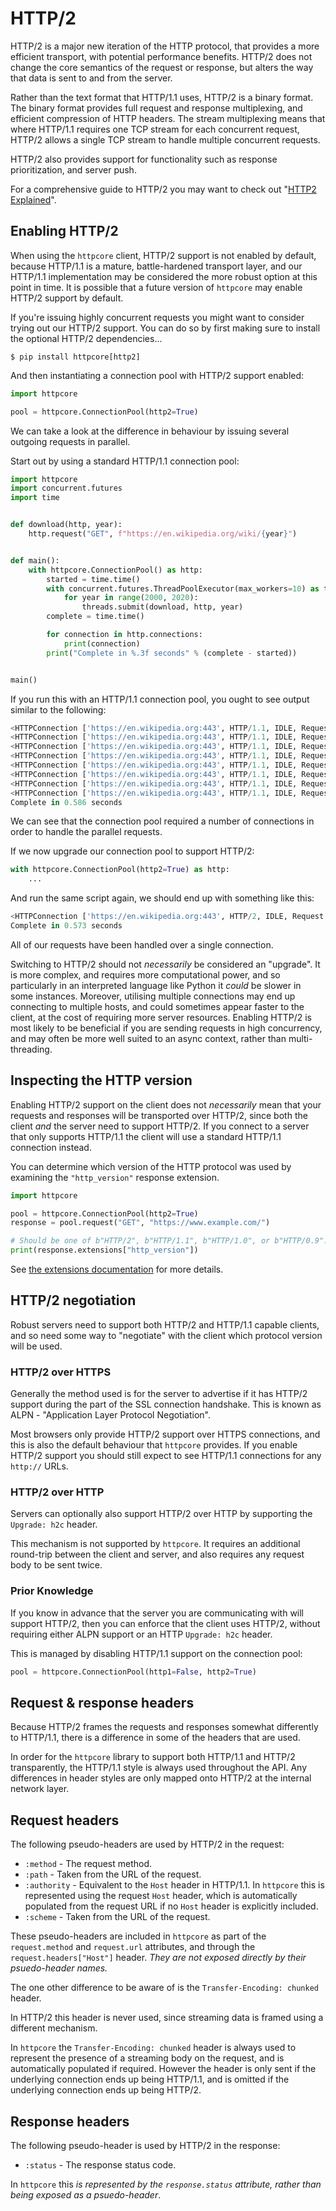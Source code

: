 # HTTP/2

HTTP/2 is a major new iteration of the HTTP protocol, that provides a more efficient transport, with potential performance benefits. HTTP/2 does not change the core semantics of the request or response, but alters the way that data is sent to and from the server.

Rather than the text format that HTTP/1.1 uses, HTTP/2 is a binary format. The binary format provides full request and response multiplexing, and efficient compression of HTTP headers. The stream multiplexing means that where HTTP/1.1 requires one TCP stream for each concurrent request, HTTP/2 allows a single TCP stream to handle multiple concurrent requests.

HTTP/2 also provides support for functionality such as response prioritization, and server push.

For a comprehensive guide to HTTP/2 you may want to check out "[HTTP2 Explained](https://http2-explained.haxx.se)".

## Enabling HTTP/2

When using the `httpcore` client, HTTP/2 support is not enabled by default, because HTTP/1.1 is a mature, battle-hardened transport layer, and our HTTP/1.1 implementation may be considered the more robust option at this point in time. It is possible that a future version of `httpcore` may enable HTTP/2 support by default.

If you're issuing highly concurrent requests you might want to consider trying out our HTTP/2 support. You can do so by first making sure to install the optional HTTP/2 dependencies...

```shell
$ pip install httpcore[http2]
```

And then instantiating a connection pool with HTTP/2 support enabled:

```python
import httpcore

pool = httpcore.ConnectionPool(http2=True)
```

We can take a look at the difference in behaviour by issuing several outgoing requests in parallel.

Start out by using a standard HTTP/1.1 connection pool:

```python
import httpcore
import concurrent.futures
import time


def download(http, year):
    http.request("GET", f"https://en.wikipedia.org/wiki/{year}")


def main():
    with httpcore.ConnectionPool() as http:
        started = time.time()
        with concurrent.futures.ThreadPoolExecutor(max_workers=10) as threads:
            for year in range(2000, 2020):
                threads.submit(download, http, year)
        complete = time.time()

        for connection in http.connections:
            print(connection)
        print("Complete in %.3f seconds" % (complete - started))


main()
```

If you run this with an HTTP/1.1 connection pool, you ought to see output similar to the following:

```python
<HTTPConnection ['https://en.wikipedia.org:443', HTTP/1.1, IDLE, Request Count: 2]>,
<HTTPConnection ['https://en.wikipedia.org:443', HTTP/1.1, IDLE, Request Count: 3]>,
<HTTPConnection ['https://en.wikipedia.org:443', HTTP/1.1, IDLE, Request Count: 6]>,
<HTTPConnection ['https://en.wikipedia.org:443', HTTP/1.1, IDLE, Request Count: 5]>,
<HTTPConnection ['https://en.wikipedia.org:443', HTTP/1.1, IDLE, Request Count: 1]>,
<HTTPConnection ['https://en.wikipedia.org:443', HTTP/1.1, IDLE, Request Count: 1]>,
<HTTPConnection ['https://en.wikipedia.org:443', HTTP/1.1, IDLE, Request Count: 1]>,
<HTTPConnection ['https://en.wikipedia.org:443', HTTP/1.1, IDLE, Request Count: 1]>
Complete in 0.586 seconds
```

We can see that the connection pool required a number of connections in order to handle the parallel requests.

If we now upgrade our connection pool to support HTTP/2:

```python
with httpcore.ConnectionPool(http2=True) as http:
    ...
```

And run the same script again, we should end up with something like this:

```python
<HTTPConnection ['https://en.wikipedia.org:443', HTTP/2, IDLE, Request Count: 20]>
Complete in 0.573 seconds
```

All of our requests have been handled over a single connection.

Switching to HTTP/2 should not *necessarily* be considered an "upgrade". It is more complex, and requires more computational power, and so particularly in an interpreted language like Python it *could* be slower in some instances. Moreover, utilising multiple connections may end up connecting to multiple hosts, and could sometimes appear faster to the client, at the cost of requiring more server resources. Enabling HTTP/2 is most likely to be beneficial if you are sending requests in high concurrency, and may often be more well suited to an async context, rather than multi-threading.

## Inspecting the HTTP version

Enabling HTTP/2 support on the client does not *necessarily* mean that your requests and responses will be transported over HTTP/2, since both the client *and* the server need to support HTTP/2. If you connect to a server that only supports HTTP/1.1 the client will use a standard HTTP/1.1 connection instead.

You can determine which version of the HTTP protocol was used by examining the `"http_version"` response extension.

```python
import httpcore

pool = httpcore.ConnectionPool(http2=True)
response = pool.request("GET", "https://www.example.com/")

# Should be one of b"HTTP/2", b"HTTP/1.1", b"HTTP/1.0", or b"HTTP/0.9".
print(response.extensions["http_version"])
```

See [the extensions documentation](extensions.md) for more details.

## HTTP/2 negotiation

Robust servers need to support both HTTP/2 and HTTP/1.1 capable clients, and so need some way to "negotiate" with the client which protocol version will be used.

### HTTP/2 over HTTPS

Generally the method used is for the server to advertise if it has HTTP/2 support during the part of the SSL connection handshake. This is known as ALPN - "Application Layer Protocol Negotiation".

Most browsers only provide HTTP/2 support over HTTPS connections, and this is also the default behaviour that `httpcore` provides. If you enable HTTP/2 support you should still expect to see HTTP/1.1 connections for any `http://` URLs.

### HTTP/2 over HTTP

Servers can optionally also support HTTP/2 over HTTP by supporting the `Upgrade: h2c` header.

This mechanism is not supported by `httpcore`. It requires an additional round-trip between the client and server, and also requires any request body to be sent twice.

### Prior Knowledge

If you know in advance that the server you are communicating with will support HTTP/2, then you can enforce that the client uses HTTP/2, without requiring either ALPN support or an HTTP `Upgrade: h2c` header.

This is managed by disabling HTTP/1.1 support on the connection pool:

```python
pool = httpcore.ConnectionPool(http1=False, http2=True)
```

## Request & response headers

Because HTTP/2 frames the requests and responses somewhat differently to HTTP/1.1, there is a difference in some of the headers that are used.

In order for the `httpcore` library to support both HTTP/1.1 and HTTP/2 transparently, the HTTP/1.1 style is always used throughout the API. Any differences in header styles are only mapped onto HTTP/2 at the internal network layer.

## Request headers

The following pseudo-headers are used by HTTP/2 in the request:

* `:method` - The request method.
* `:path` - Taken from the URL of the request.
* `:authority` - Equivalent to the `Host` header in HTTP/1.1. In `httpcore` this is represented using the request `Host` header, which is automatically populated from the request URL if no `Host` header is explicitly included.
* `:scheme` - Taken from the URL of the request.

These pseudo-headers are included in `httpcore` as part of the `request.method` and `request.url` attributes, and through the `request.headers["Host"]` header. *They are not exposed directly by their psuedo-header names.*

The one other difference to be aware of is the `Transfer-Encoding: chunked` header.

In HTTP/2 this header is never used, since streaming data is framed using a different mechanism.

In `httpcore` the `Transfer-Encoding: chunked` header is always used to represent the presence of a streaming body on the request, and is automatically populated if required. However the header is only sent if the underlying connection ends up being HTTP/1.1, and is omitted if the underlying connection ends up being HTTP/2.

## Response headers

The following pseudo-header is used by HTTP/2 in the response:

* `:status` - The response status code.

In `httpcore` this *is represented by the `response.status` attribute, rather than being exposed as a psuedo-header*.
